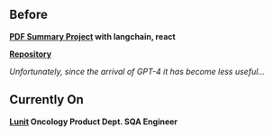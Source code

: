 Before
----
**[PDF Summary Project](https://pdf-summary-frontend.vercel.app/) with langchain, react**

**[Repository](https://github.com/unknownburphy/pdf_summary_frontend)**

*Unfortunately, since the arrival of GPT-4 it has become less useful...*

Currently On
----
**[Lunit](https://www.lunit.io/) Oncology Product Dept. SQA Engineer**


<!--
**minhouu/minhouu** is a ✨ _special_ ✨ repository because its `README.md` (this file) appears on your GitHub profile.

Here are some ideas to get you started:

- 🔭 I’m currently working on ...
- 🌱 I’m currently learning ...
- 👯 I’m looking to collaborate on ...
- 🤔 I’m looking for help with ...
- 💬 Ask me about ...
- 📫 How to reach me: ...
- 😄 Pronouns: ...
- ⚡ Fun fact: ...
-->
